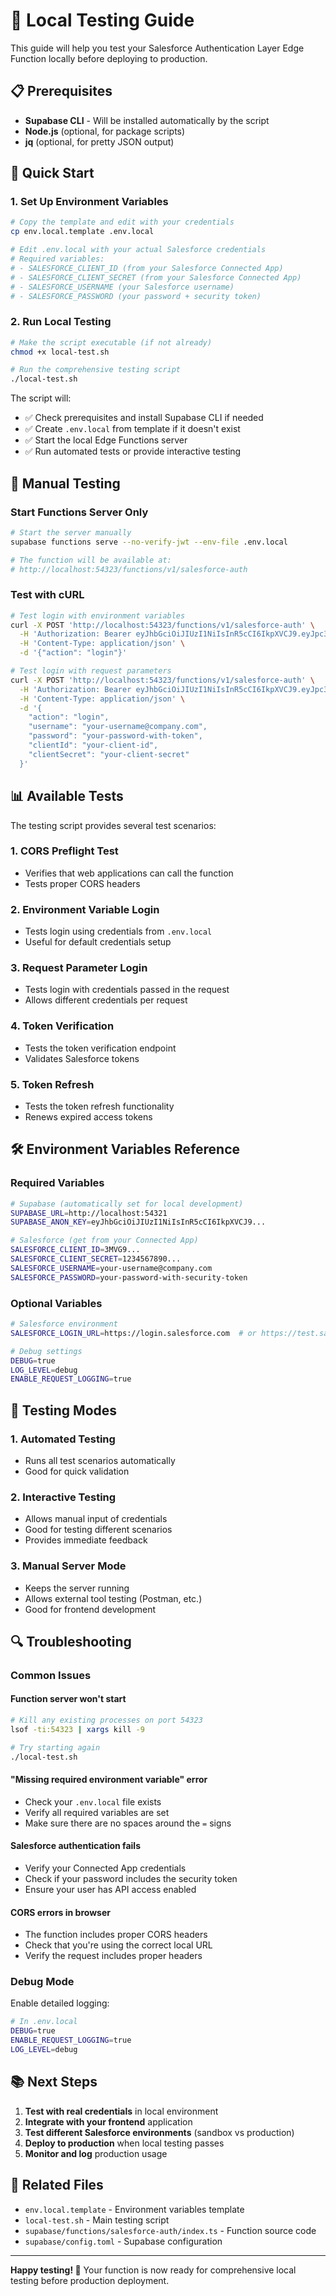 # 🧪 Local Testing Guide

This guide will help you test your Salesforce Authentication Layer Edge Function locally before deploying to production.

## 📋 Prerequisites

- **Supabase CLI** - Will be installed automatically by the script
- **Node.js** (optional, for package scripts)
- **jq** (optional, for pretty JSON output)

## 🚀 Quick Start

### 1. Set Up Environment Variables

```bash
# Copy the template and edit with your credentials
cp env.local.template .env.local

# Edit .env.local with your actual Salesforce credentials
# Required variables:
# - SALESFORCE_CLIENT_ID (from your Salesforce Connected App)
# - SALESFORCE_CLIENT_SECRET (from your Salesforce Connected App)
# - SALESFORCE_USERNAME (your Salesforce username)
# - SALESFORCE_PASSWORD (your password + security token)
```

### 2. Run Local Testing

```bash
# Make the script executable (if not already)
chmod +x local-test.sh

# Run the comprehensive testing script
./local-test.sh
```

The script will:
- ✅ Check prerequisites and install Supabase CLI if needed
- ✅ Create `.env.local` from template if it doesn't exist
- ✅ Start the local Edge Functions server
- ✅ Run automated tests or provide interactive testing

## 🔧 Manual Testing

### Start Functions Server Only

```bash
# Start the server manually
supabase functions serve --no-verify-jwt --env-file .env.local

# The function will be available at:
# http://localhost:54323/functions/v1/salesforce-auth
```

### Test with cURL

```bash
# Test login with environment variables
curl -X POST 'http://localhost:54323/functions/v1/salesforce-auth' \
  -H 'Authorization: Bearer eyJhbGciOiJIUzI1NiIsInR5cCI6IkpXVCJ9.eyJpc3MiOiJzdXBhYmFzZS1kZW1vIiwicm9sZSI6ImFub24iLCJleHAiOjE5ODM4MTI5OTZ9.CRXP1A7WOeoJeXxjNni43kdQwgnWNReilDMblYTn_I0' \
  -H 'Content-Type: application/json' \
  -d '{"action": "login"}'

# Test login with request parameters
curl -X POST 'http://localhost:54323/functions/v1/salesforce-auth' \
  -H 'Authorization: Bearer eyJhbGciOiJIUzI1NiIsInR5cCI6IkpXVCJ9.eyJpc3MiOiJzdXBhYmFzZS1kZW1vIiwicm9sZSI6ImFub24iLCJleHAiOjE5ODM4MTI5OTZ9.CRXP1A7WOeoJeXxjNni43kdQwgnWNReilDMblYTn_I0' \
  -H 'Content-Type: application/json' \
  -d '{
    "action": "login",
    "username": "your-username@company.com",
    "password": "your-password-with-token",
    "clientId": "your-client-id",
    "clientSecret": "your-client-secret"
  }'
```

## 📊 Available Tests

The testing script provides several test scenarios:

### 1. **CORS Preflight Test**
- Verifies that web applications can call the function
- Tests proper CORS headers

### 2. **Environment Variable Login**
- Tests login using credentials from `.env.local`
- Useful for default credentials setup

### 3. **Request Parameter Login**  
- Tests login with credentials passed in the request
- Allows different credentials per request

### 4. **Token Verification**
- Tests the token verification endpoint
- Validates Salesforce tokens

### 5. **Token Refresh**
- Tests the token refresh functionality
- Renews expired access tokens

## 🛠️ Environment Variables Reference

### Required Variables
```bash
# Supabase (automatically set for local development)
SUPABASE_URL=http://localhost:54321
SUPABASE_ANON_KEY=eyJhbGciOiJIUzI1NiIsInR5cCI6IkpXVCJ9...

# Salesforce (get from your Connected App)
SALESFORCE_CLIENT_ID=3MVG9...
SALESFORCE_CLIENT_SECRET=1234567890...
SALESFORCE_USERNAME=your-username@company.com
SALESFORCE_PASSWORD=your-password-with-security-token
```

### Optional Variables
```bash
# Salesforce environment
SALESFORCE_LOGIN_URL=https://login.salesforce.com  # or https://test.salesforce.com for sandbox

# Debug settings
DEBUG=true
LOG_LEVEL=debug
ENABLE_REQUEST_LOGGING=true
```

## 🎯 Testing Modes

### 1. Automated Testing
- Runs all test scenarios automatically
- Good for quick validation

### 2. Interactive Testing
- Allows manual input of credentials
- Good for testing different scenarios
- Provides immediate feedback

### 3. Manual Server Mode
- Keeps the server running
- Allows external tool testing (Postman, etc.)
- Good for frontend development

## 🔍 Troubleshooting

### Common Issues

#### **Function server won't start**
```bash
# Kill any existing processes on port 54323
lsof -ti:54323 | xargs kill -9

# Try starting again
./local-test.sh
```

#### **"Missing required environment variable" error**
- Check your `.env.local` file exists
- Verify all required variables are set
- Make sure there are no spaces around the `=` signs

#### **Salesforce authentication fails**
- Verify your Connected App credentials
- Check if your password includes the security token
- Ensure your user has API access enabled

#### **CORS errors in browser**
- The function includes proper CORS headers
- Check that you're using the correct local URL
- Verify the request includes proper headers

### Debug Mode

Enable detailed logging:
```bash
# In .env.local
DEBUG=true
ENABLE_REQUEST_LOGGING=true
LOG_LEVEL=debug
```

## 📚 Next Steps

1. **Test with real credentials** in local environment
2. **Integrate with your frontend** application
3. **Test different Salesforce environments** (sandbox vs production)
4. **Deploy to production** when local testing passes
5. **Monitor and log** production usage

## 🔗 Related Files

- `env.local.template` - Environment variables template
- `local-test.sh` - Main testing script  
- `supabase/functions/salesforce-auth/index.ts` - Function source code
- `supabase/config.toml` - Supabase configuration

---

**Happy testing! 🚀** Your function is now ready for comprehensive local testing before production deployment.
